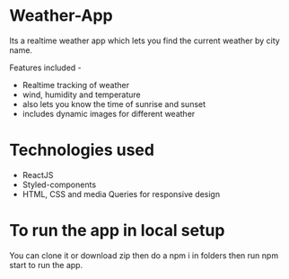 # Weather-App

Its a realtime weather app which lets you find the current weather by city name.

Features included - 

* Realtime tracking of weather
* wind, humidity and temperature 
* also lets you know the time of sunrise and sunset
* includes dynamic images for different weather 

# Technologies used

 * ReactJS
 * Styled-components
 * HTML, CSS and media Queries for responsive design

# To run the app in local setup
 You can clone it or download zip then do a npm i in folders then run npm start to run the app.
